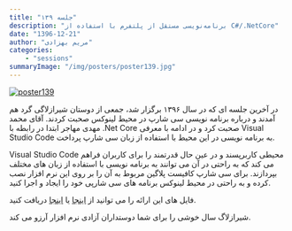 ```yaml
---
title: "جلسه ۱۳۹"
description: "برنامه‌نویسی مستقل از پلتفرم با استفاده از C#/.NetCore"
date: "1396-12-21"
author: "مریم بهزادی"
categories:
    - "sessions"
summaryImage: "/img/posters/poster139.jpg"
---
```

[![poster139](../../img/posters/poster139.jpg)](../../img/poster139.jpg)

در آخرین جلسه ای که در سال ۱۳۹۶ برگزار شد، جمعی از دوستان شیرازلاگی گرد هم آمدند و درباره برنامه نویسی سی شارپ در محیط لینوکس صحبت کردند. آقای محمد مهدی مهاجر ابتدا در رابطه با .Net Core  صحبت کرد و در ادامه با معرفی Visual Studio Code به برنامه نویسی در این محیط با استفاده از زبان سی شارپ پرداخت.

Visual Studio Code محیطی کاربرپسند و در عین حال قدرتمند را برای کاربران فراهم می کند که به راحتی در آن می توانند به برنامه نویسی با استفاده از زبان های مختلف بپردازند. برای سی شارپ کافیست پلاگین مربوط به آن را بر روی این نرم افزار نصب کرده و به راحتی در محیط لینوکس برنامه های سی شارپی خود را ایجاد و اجرا کنید.

فایل های این ارائه را می توانید از [اینجا](https://gitlab.com/shirazlug/resources/tree/master/presentations/session_139)
یا
 [اینجا](https://www.slideshare.net/ShirazLUG/net-core-c)
دریافت کنید.

شیرازلاگ سال خوشی را برای شما دوستداران آزادی نرم افزار آرزو می کند.